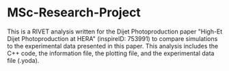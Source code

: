 # MSc-Research-Project

This is a RIVET analysis written for the Dijet Photoproduction paper "High-Et Dijet Photoproduction at HERA" (inspireID: 753991) to compare simulations to the experimental data presented in this paper. This analysis includes the C++ code, the information file, the plotting file, and the experimental data file (.yoda).
